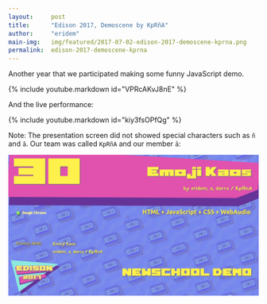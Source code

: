 ```yaml
---
layout:     post
title:      "Edison 2017, Demoscene by KpRñA"
author:     "eridem"
main-img:   img/featured/2017-07-02-edison-2017-demoscene-kprna.png
permalink:  edison-2017-demoscene-kprna
---
```


Another year that we participated making some funny JavaScript demo.

{% include youtube.markdown id="VPRcAKvJ8nE" %}

And the live performance:

{% include youtube.markdown id="kiy3fsOPfQg" %}

Note: The presentation screen did not showed special characters such as `ñ` and `ã`. Our team was called `KpRñA` and our member `ã`:

![](img/featured/2017-07-02-edison-2017-demoscene-kprna.png)
